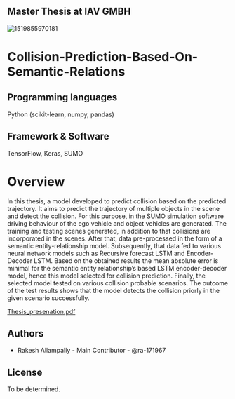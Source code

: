 ## Master Thesis at IAV GMBH
![1519855970181](https://user-images.githubusercontent.com/79206625/125457028-b44bc8d9-fdbf-49e6-8ca8-82e4d1db6fa0.png)



# Collision-Prediction-Based-On-Semantic-Relations

## Programming languages
Python (scikit-learn, numpy, pandas)

## Framework & Software
TensorFlow, Keras, SUMO

# Overview
In this thesis, a model developed to predict collision based on the predicted trajectory.
It aims to predict the trajectory of multiple objects in the scene and detect
the collision. For this purpose, in the SUMO simulation software driving behaviour of the ego vehicle
and object vehicles are generated. The training and testing scenes generated, in
addition to that collisions are incorporated in the scenes. After that, data pre-processed in the form of a semantic entity-relationship model. Subsequently, that
data fed to various neural network models such as Recursive forecast LSTM and
Encoder-Decoder LSTM.
Based on the obtained results the mean absolute error is minimal for the semantic
entity relationship’s based LSTM encoder-decoder model, hence this model selected for collision prediction.
Finally, the selected model tested on various collision probable scenarios. The
outcome of the test results shows that the model detects the collision priorly in
the given scenario successfully.

[Thesis_presenation.pdf](https://github.com/rakeshallampally657/Collision-Prediction-Based-On-Semantic-Relations/files/6809340/thesis_presenation.pdf)


## Authors
- Rakesh Allampally - Main Contributor - @ra-171967


## License
To be determined.

